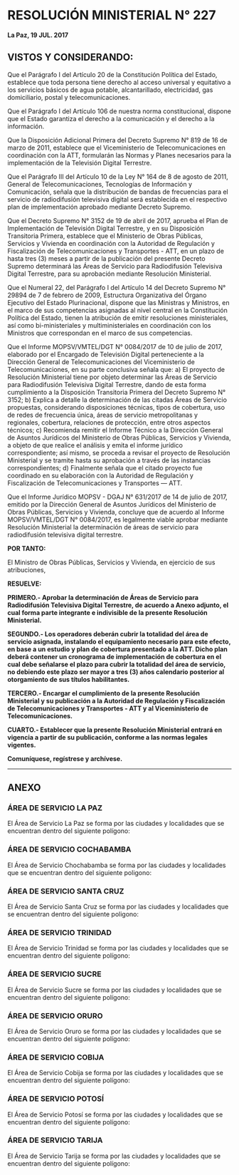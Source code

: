 # RESOLUCIÓN MINISTERIAL N° 227  
**La Paz, 19 JUL. 2017**  

## VISTOS Y CONSIDERANDO:  

Que el Parágrafo I del Artículo 20 de la Constitución Política del Estado, establece que toda persona tiene derecho al acceso universal y equitativo a los servicios básicos de agua potable, alcantarillado, electricidad, gas domiciliario, postal y telecomunicaciones.  

Que el Parágrafo I del Artículo 106 de nuestra norma constitucional, dispone que el Estado garantiza el derecho a la comunicación y el derecho a la información.  

Que la Disposición Adicional Primera del Decreto Supremo N° 819 de 16 de marzo de 2011, establece que el Viceministerio de Telecomunicaciones en coordinación con la ATT, formularán las Normas y Planes necesarios para la implementación de la Televisión Digital Terrestre.  

Que el Parágrafo III del Artículo 10 de la Ley N° 164 de 8 de agosto de 2011, General de Telecomunicaciones, Tecnologías de Información y Comunicación, señala que la distribución de bandas de frecuencias para el servicio de radiodifusión televisiva digital será establecida en el respectivo plan de implementación aprobado mediante Decreto Supremo.  

Que el Decreto Supremo N° 3152 de 19 de abril de 2017, aprueba el Plan de Implementación de Televisión Digital Terrestre, y en su Disposición Transitoria Primera, establece que el Ministerio de Obras Públicas, Servicios y Vivienda en coordinación con la Autoridad de Regulación y Fiscalización de Telecomunicaciones y Transportes - ATT, en un plazo de hasta tres (3) meses a partir de la publicación del presente Decreto Supremo determinará las Áreas de Servicio para Radiodifusión Televisiva Digital Terrestre, para su aprobación mediante Resolución Ministerial.  

Que el Numeral 22, del Parágrafo I del Artículo 14 del Decreto Supremo N° 29894 de 7 de febrero de 2009, Estructura Organizativa del Órgano Ejecutivo del Estado Plurinacional, dispone que las Ministras y Ministros, en el marco de sus competencias asignadas al nivel central en la Constitución Política del Estado, tienen la atribución de emitir resoluciones ministeriales, así como bi-ministeriales y multiministeriales en coordinación con los Ministros que correspondan en el marco de sus competencias.  

Que el Informe MOPSV/VMTEL/DGT N° 0084/2017 de 10 de julio de 2017, elaborado por el Encargado de Televisión Digital perteneciente a la Dirección General de Telecomunicaciones del Viceministerio de Telecomunicaciones, en su parte conclusiva señala que: a) El proyecto de Resolución Ministerial tiene por objeto determinar las Áreas de Servicio para Radiodifusión Televisiva Digital Terrestre, dando de esta forma cumplimiento a la Disposición Transitoria Primera del Decreto Supremo N° 3152; b) Explica a detalle la determinación de las citadas Áreas de Servicio propuestas, considerando disposiciones técnicas, tipos de cobertura, uso de redes de frecuencia única, áreas de servicio metropolitanas y regionales, cobertura, relaciones de protección, entre otros aspectos técnicos; c) Recomienda remitir el Informe Técnico a la Dirección General de Asuntos Jurídicos del Ministerio de Obras Públicas, Servicios y Vivienda, a objeto de que realice el análisis y emita el informe jurídico correspondiente; así mismo, se proceda a revisar el proyecto de Resolución Ministerial y se tramite hasta su aprobación a través de las instancias correspondientes; d) Finalmente señala que el citado proyecto fue coordinado en su elaboración con la Autoridad de Regulación y Fiscalización de Telecomunicaciones y Transportes — ATT.  

Que el Informe Jurídico MOPSV - DGAJ N° 631/2017 de 14 de julio de 2017, emitido por la Dirección General de Asuntos Jurídicos del Ministerio de Obras Públicas, Servicios y Vivienda, concluye que de acuerdo al Informe MOPSV/VMTEL/DGT N° 0084/2017, es legalmente viable aprobar mediante Resolución Ministerial la determinación de áreas de servicio para radiodifusión televisiva digital terrestre.  

**POR TANTO:**  

El Ministro de Obras Públicas, Servicios y Vivienda, en ejercicio de sus atribuciones,  

**RESUELVE:**  

**PRIMERO.- Aprobar la determinación de Áreas de Servicio para Radiodifusión Televisiva Digital Terrestre, de acuerdo a Anexo adjunto, el cual forma parte integrante e indivisible de la presente Resolución Ministerial.**  

**SEGUNDO.- Los operadores deberán cubrir la totalidad del área de servicio asignada, instalando el equipamiento necesario para este efecto, en base a un estudio y plan de cobertura presentado a la ATT. Dicho plan deberá contener un cronograma de implementación de cobertura en el cual debe señalarse el plazo para cubrir la totalidad del área de servicio, no debiendo este plazo ser mayor a tres (3) años calendario posterior al otorgamiento de sus títulos habilitantes.**  

**TERCERO.- Encargar el cumplimiento de la presente Resolución Ministerial y su publicación a la Autoridad de Regulación y Fiscalización de Telecomunicaciones y Transportes - ATT y al Viceministerio de Telecomunicaciones.**  

**CUARTO.- Establecer que la presente Resolución Ministerial entrará en vigencia a partir de su publicación, conforme a las normas legales vigentes.**  

**Comuníquese, regístrese y archívese.**  

---

## ANEXO  

### ÁREA DE SERVICIO LA PAZ  

El Área de Servicio La Paz se forma por las ciudades y localidades que se encuentran dentro del siguiente polígono:  

### ÁREA DE SERVICIO COCHABAMBA  

El Área de Servicio Chochabamba se forma por las ciudades y localidades que se encuentran dentro del siguiente poligono:

### ÁREA DE SERVICIO SANTA CRUZ  

El Área de Servicio Santa Cruz se forma por las ciudades y localidades que se encuentran dentro del siguiente poligono:

### ÁREA DE SERVICIO TRINIDAD  

El Área de Servicio Trinidad se forma por las ciudades y localidades que se encuentran dentro del siguiente polígono:  

### ÁREA DE SERVICIO SUCRE  

El Área de Servicio Sucre se forma por las ciudades y localidades que se encuentran dentro del siguiente polígono:  

### ÁREA DE SERVICIO ORURO  

El Área de Servicio Oruro se forma por las ciudades y localidades que se encuentran dentro del siguiente polígono:  

### ÁREA DE SERVICIO COBIJA  

El Área de Servicio Cobija se forma por las ciudades y localidades que se encuentran dentro del siguiente polígono:

### ÁREA DE SERVICIO POTOSÍ  

El Área de Servicio Potosí se forma por las ciudades y localidades que se encuentran dentro del siguiente polígono:  


### ÁREA DE SERVICIO TARIJA  

El Área de Servicio Tarija se forma por las ciudades y localidades que se encuentran dentro del siguiente polígono:  
